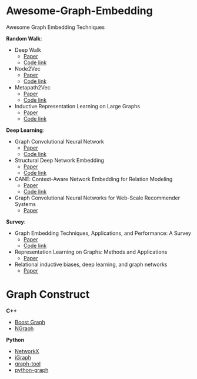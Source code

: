 # Awesome-Graph-Embedding
Awesome Graph Embedding Techniques

**Random Walk**:
- Deep Walk
    - [Paper](http://cn.arxiv.org/pdf/1403.6652.pdf)
    - [Code link](https://github.com/phanein/deepwalk)
- Node2Vec 
    - [Paper](http://cn.arxiv.org/pdf/1607.00653.pdf)
    - [Code link](https://github.com/aditya-grover/node2vec)
- Metapath2Vec
    - [Paper](https://ericdongyx.github.io/papers/KDD17-dong-chawla-swami-metapath2vec.pdf)
    - [Code link](https://ericdongyx.github.io/metapath2vec/m2v.html)
- Inductive Representation Learning on Large Graphs
    - [Paper](https://ericdongyx.github.io/metapath2vec/m2v.html)
    - [Code link](https://github.com/williamleif/GraphSAGE)

**Deep Learning**:
- Graph Convolutional Neural Network
    - [Paper](http://cn.arxiv.org/pdf/1609.02907.pdf)
    - [Code link](https://github.com/tkipf/gcn)
- Structural Deep Network Embedding
    - [Paper](http://www.kdd.org/kdd2016/papers/files/rfp0191-wangAemb.pdf)
    - [Code link](https://github.com/xiaohan2012/sdne-keras)
- CANE: Context-Aware Network Embedding for Relation Modeling
    - [Paper](http://www.thunlp.org/~tcc/publications/acl2017_cane.pdf)
    - [Code link](https://github.com/thunlp/CANE)
- Graph Convolutional Neural Networks for Web-Scale Recommender Systems
    - [Paper](http://cn.arxiv.org/pdf/1806.01973.pdf)
    
**Survey**:
- Graph Embedding Techniques, Applications, and Performance: A Survey
    - [Paper](http://cn.arxiv.org/pdf/1705.02801.pdf)
    - [Code link](https://github.com/palash1992/GEM)
- Representation Learning on Graphs: Methods and Applications
    - [Paper](https://cs.stanford.edu/people/jure/pubs/graphrepresentation-ieee17.pdf)
- Relational inductive biases, deep learning, and graph networks
    - [Paper](http://cn.arxiv.org/pdf/1806.01261.pdf)
    
 # Graph Construct
 
 **C++**
 - [Boost Graph](https://www.boost.org/doc/libs/1_58_0/libs/graph/doc/)
 - [NGraoh](https://math.nist.gov/~RPozo/ngraph/ngraph_index.html)
 
 **Python**
 - [NetworkX](https://networkx.github.io/documentation/networkx-1.10/tutorial/tutorial.html)
 - [iGraph](http://igraph.org/)
 - [graph-tool](https://graph-tool.skewed.de/)
 - [python-graph](https://github.com/Shoobx/python-graph)
